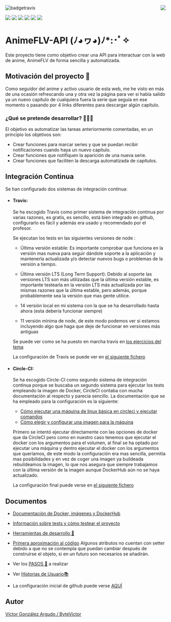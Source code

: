 ![badgetravis](https://img.shields.io/travis/com/bytevictor/animeflv-api?label=Travis&style=for-the-badge) <img align="right" src="https://img.shields.io/circleci/build/github/bytevictor/AnimeFLV-API?label=CircleCI&style=for-the-badge">

![](https://img.shields.io/github/milestones/progress-percent/bytevictor/animeflv-api/1?style=flat-square) ![](https://img.shields.io/github/milestones/progress-percent/bytevictor/animeflv-api/2?style=flat-square) ![](https://img.shields.io/github/milestones/progress-percent/bytevictor/animeflv-api/3?style=flat-square) ![](https://img.shields.io/github/milestones/progress-percent/bytevictor/animeflv-api/4?style=flat-square) ![](https://img.shields.io/github/milestones/progress-percent/bytevictor/animeflv-api/5?style=flat-square) ![](https://img.shields.io/github/milestones/progress-percent/bytevictor/animeflv-api/6?style=flat-square)

# AnimeFLV-API              	(ﾉ◕ヮ◕)ﾉ*:･ﾟ✧

Este proyecto tiene como objetivo crear una API para interactuar con la web de anime, AnimeFLV de forma sencilla y automatizada.

## Motivación del proyecto 🦾

Como seguidor del anime y activo usuario de esta web, me he visto en más de una ocasión refrescando una y otra vez la página para ver si había salido ya un nuevo capítulo de cualquiera fuera la serie que seguía en ese momento o pasando por 4 links diferentes para descargar algún capítulo.
### ¿Qué se pretende desarrollar? 👨🏻‍💻
El objetivo es automatizar las tareas anteriormente comentadas, en un principio los objetivos son:

 - Crear funciones para marcar series y que se puedan recibir notificaciones cuando haya un nuevo capítulo.
 - Crear funciones que notifiquen la aparición de una nueva serie.
 - Crear funciones que faciliten la descarga automatizada de capítulos.

## Integración Continua

Se han configurado dos sistemas de integración continua:

- #### Travis:
    Se ha escogido Travis como primer sistema de integración continua por varias razones, es gratis, es sencillo, está bien integrado en github, configurarlo es fácil y además era usado y recomendado por el profesor.

    Se ejecutan los tests en las siguientes versiones de node :

    - Última versión estable: Es importante comprobar que funciona en la versión mas nueva para seguir dándole soporte a la aplicación y mantenerla actualizada y/o detectar nuevos bugs o problemas de la versión a tiempo.

    - Última versión LTS (Long Term Support): Debido al soporte las versiones LTS son más utilizadas que la última versión estable, es importante testearla en la versión LTS más actualizada por las mismas razones que la última estable, pero además, porque probablemente sea la versión que mas gente utilice.

    - 14 versión local en mi sistema con la que se ha desarrollado hasta ahora (esta debería funcionar siempre)

    - 11 versión mínima de node, de este modo podemos ver si estamos incluyendo algo que haga que deje de funcionar en versiones más antiguas

    Se puede ver como se ha puesto en marcha travis en [los ejercicios del tema](https://github.com/bytevictor/EjerciciosIV/blob/master/H4/README.md)


    La configuración de Travis se puede ver en [el siguiente fichero](https://github.com/bytevictor/AnimeFLV-API/blob/master/.travis.yml)

- #### Circle-CI:
    Se ha escogido Circle-CI como segundo sistema de integración continua porque se buscaba un segundo sistema para ejecutar los tests empleando la imagen de Docker, CircleCI contaba con mucha documentación al respecto y parecía sencillo.
    La documentación que se ha empleado para la configuración es la siguiente:

    - [Cómo ejecutar una máquina de linux básica en circleci y ejecutar comandos](https://circleci.com/docs/2.0/examples-intro/#linux-with-machine)
    - [Cómo elegir y configurar una imagen para la máquina](https://circleci.com/docs/2.0/configuration-reference/#machine)


    Primero se intentó ejecutar directamente con las opciones de docker que da CircleCI pero como en nuestro caso tenemos que ejecutar el docker con los argumentos para el volumen, al final se ha optado por ejecutar una máquina y dentro ejecutar el docker con los argumentos que queríamos, de este modo la configuración era mas sencilla, permitía mas posibilidades y en vez de coger una imagen ya buildeada rebuildeamos la imagen, lo que nos asegura que siempre trabajamos con la última versión de la imagen aunque DockerHub aún no se haya actualizado.

    La configuración final puede verse en [el siguiente fichero](https://github.com/bytevictor/AnimeFLV-API/blob/master/.circleci/config.yml)

## Documentos

- [Documentación de Docker, imágenes y DockerHub](https://github.com/ByteVictor/AnimeFLV-API/blob/master/docs/doc_docker/docker.md)

- [Información sobre tests y cómo testear el proyecto](https://github.com/bytevictor/AnimeFLV-API/blob/master/docs/tests/tests.md)

- [Herramientas de desarrollo 🧰](https://github.com/bytevictor/AnimeFLV-API/blob/master/docs/herramientas/herramientas.md)

- [Primera aproximación al código](https://github.com/ByteVictor/AnimeFLV-API/blob/master/src/serie.ts)
Algunos atributos no cuentan con setter debido a que no se contempla que puedan cambiar después de construirse el objeto, si en un futuro son necesarios se añadirán.

- Ver los [PASOS 🦶](https://github.com/ByteVictor/AnimeFLV-API/blob/master/docs/pasos/pasos.md) a realizar 

- Ver [Historias de Usuario📚](https://github.com/ByteVictor/AnimeFLV-API/blob/master/docs/historias_usuario/historiasdeusuario.md )

- La configuración inicial de github puede verse [AQUÍ](https://github.com/ByteVictor/AnimeFLV-API/blob/master/docs/configuracion_inicial/configuracion_inicial.md)

## Autor
[Víctor González Argudo / ByteVictor](https://github.com/ByteVictor) 